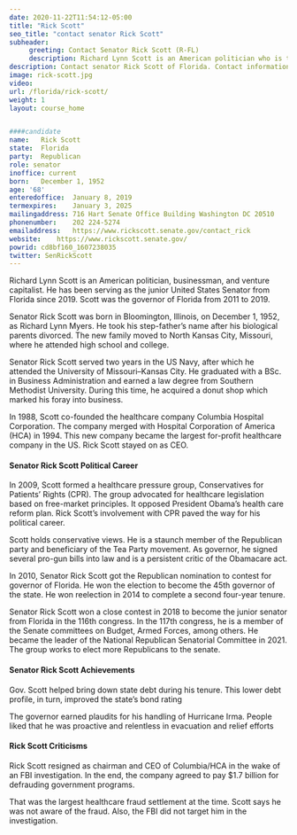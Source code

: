 ```yaml
---
date: 2020-11-22T11:54:12-05:00
title: "Rick Scott"
seo_title: "contact senator Rick Scott"
subheader:
     greeting: Contact Senator Rick Scott (R-FL)
     description: Richard Lynn Scott is an American politician who is the junior United States Senator from Florida since 2019. A member of the Republican Party, he was the 45th governor of Florida from 2011 to 2019.
description: Contact senator Rick Scott of Florida. Contact information for Rick Scott includes email address, phone number, and mailing address.
image: rick-scott.jpg
video: 
url: /florida/rick-scott/
weight: 1
layout: course_home


####candidate
name:	Rick Scott
state:	Florida
party:	Republican
role: senator
inoffice: current
born:	December 1, 1952
age: '68'
enteredoffice:	January 8, 2019
termexpires:	January 3, 2025
mailingaddress:	716 Hart Senate Office Building Washington DC 20510
phonenumber:	202 224-5274
emailaddress:	https://www.rickscott.senate.gov/contact_rick
website:	https://www.rickscott.senate.gov/
powrid: cd8bf160_1607238035
twitter: SenRickScott
---
```

Richard Lynn Scott is an American politician, businessman, and venture capitalist. He has been serving as the junior United States Senator from Florida since 2019. Scott was the governor of Florida from 2011 to 2019.

Senator Rick Scott was born in Bloomington, Illinois, on December 1, 1952, as Richard Lynn Myers. He took his step-father’s name after his biological parents divorced. The new family moved to North Kansas City, Missouri, where he attended high school and college.

Senator Rick Scott served two years in the US Navy, after which he attended the University of Missouri–Kansas City. He graduated with a BSc. in Business Administration and earned a law degree from Southern Methodist University. During this time, he acquired a donut shop which marked his foray into business.

In 1988, Scott co-founded the healthcare company Columbia Hospital Corporation. The company merged with Hospital Corporation of America (HCA) in 1994. This new company became the largest for-profit healthcare company in the US. Rick Scott stayed on as CEO.

####  Senator Rick Scott Political Career
In 2009, Scott formed a healthcare pressure group, Conservatives for Patients’ Rights (CPR). The group advocated for healthcare legislation based on free-market principles. It opposed President Obama’s health care reform plan. Rick Scott’s involvement with CPR paved the way for his political career.

Scott holds conservative views. He is a staunch member of the Republican party and beneficiary of the Tea Party movement. As governor, he signed several pro-gun bills into law and is a persistent critic of the Obamacare act.

In 2010, Senator Rick Scott got the Republican nomination to contest for governor of Florida. He won the election to become the 45th governor of the state. He won reelection in 2014 to complete a second four-year tenure.

Senator Rick Scott won a close contest in 2018 to become the junior senator from Florida in the 116th congress. In the 117th congress, he is a member of the Senate committees on Budget, Armed Forces, among others. He became the leader of the National Republican Senatorial Committee in 2021. The group works to elect more Republicans to the senate.

#### Senator Rick Scott Achievements

Gov. Scott helped bring down state debt during his tenure. This lower debt profile, in turn, improved the state’s bond rating

The governor earned plaudits for his handling of Hurricane Irma. People liked that he was proactive and relentless in evacuation and relief efforts

#### Rick Scott Criticisms

Rick Scott resigned as chairman and CEO of Columbia/HCA in the wake of an FBI investigation. In the end, the company agreed to pay $1.7 billion for defrauding government programs.

That was the largest healthcare fraud settlement at the time. Scott says he was not aware of the fraud. Also, the FBI did not target him in the investigation.